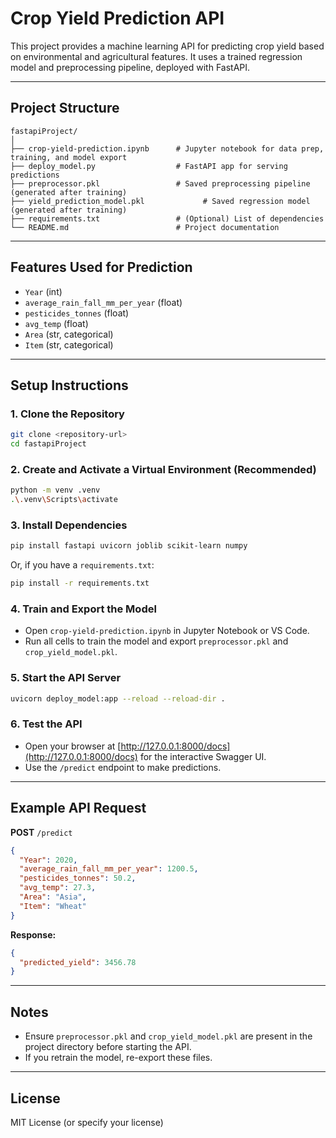 # Crop Yield Prediction API

This project provides a machine learning API for predicting crop yield based on environmental and agricultural features. It uses a trained regression model and preprocessing pipeline, deployed with FastAPI.

---

## **Project Structure**

```
fastapiProject/
│
├── crop-yield-prediction.ipynb      # Jupyter notebook for data prep, training, and model export
├── deploy_model.py                  # FastAPI app for serving predictions
├── preprocessor.pkl                 # Saved preprocessing pipeline (generated after training)
├── yield_prediction_model.pkl             # Saved regression model (generated after training)
├── requirements.txt                 # (Optional) List of dependencies
└── README.md                        # Project documentation
```

---

## **Features Used for Prediction**

- `Year` (int)
- `average_rain_fall_mm_per_year` (float)
- `pesticides_tonnes` (float)
- `avg_temp` (float)
- `Area` (str, categorical)
- `Item` (str, categorical)

---

## **Setup Instructions**

### 1. **Clone the Repository**

```sh
git clone <repository-url>
cd fastapiProject
```

### 2. **Create and Activate a Virtual Environment (Recommended)**

```sh
python -m venv .venv
.\.venv\Scripts\activate
```

### 3. **Install Dependencies**

```sh
pip install fastapi uvicorn joblib scikit-learn numpy
```

Or, if you have a `requirements.txt`:

```sh
pip install -r requirements.txt
```

### 4. **Train and Export the Model**

- Open `crop-yield-prediction.ipynb` in Jupyter Notebook or VS Code.
- Run all cells to train the model and export `preprocessor.pkl` and `crop_yield_model.pkl`.

### 5. **Start the API Server**

```sh
uvicorn deploy_model:app --reload --reload-dir .
```

### 6. **Test the API**

- Open your browser at [http://127.0.0.1:8000/docs](http://127.0.0.1:8000/docs) for the interactive Swagger UI.
- Use the `/predict` endpoint to make predictions.

---

## **Example API Request**

**POST** `/predict`

```json
{
  "Year": 2020,
  "average_rain_fall_mm_per_year": 1200.5,
  "pesticides_tonnes": 50.2,
  "avg_temp": 27.3,
  "Area": "Asia",
  "Item": "Wheat"
}
```

**Response:**
```json
{
  "predicted_yield": 3456.78
}
```

---

## **Notes**

- Ensure `preprocessor.pkl` and `crop_yield_model.pkl` are present in the project directory before starting the API.
- If you retrain the model, re-export these files.

---

## **License**

MIT License (or specify your license)
